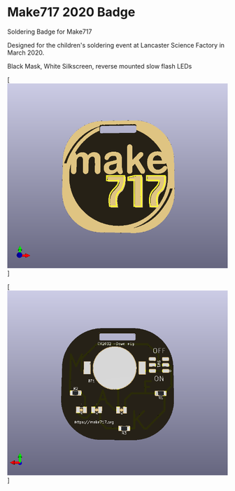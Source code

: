 # Make717 2020 Badge
Soldering Badge for Make717

Designed for the children's soldering event at Lancaster Science Factory in March 2020. 

Black Mask, White Silkscreen, reverse mounted slow flash LEDs

[![2020 Badge Front](https://raw.githubusercontent.com/b3nn/Make717-2020-Badge/master/Make717-PCBWay-front.png)]

[![2020 Badge Back](https://raw.githubusercontent.com/b3nn/Make717-2020-Badge/master/Make717-PCBWay-back.png)]

